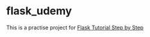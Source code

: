 # flask_udemy
This is a practise project for [Flask Tutorial Step by Step](https://www.udemy.com/python-flask-tutorial-step-by-step)
